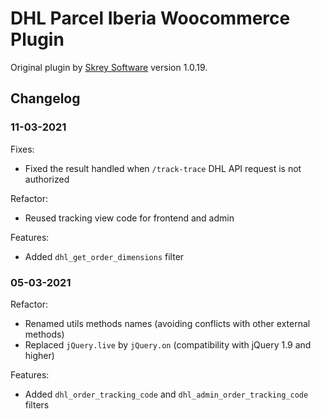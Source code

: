 # DHL Parcel Iberia Woocommerce Plugin

Original plugin by [Skrey Software](www.skrey-software.com) version 1.0.19.

## Changelog
### 11-03-2021

Fixes:

* Fixed the result handled when `/track-trace` DHL API request is not authorized

Refactor:

* Reused tracking view code for frontend and admin

Features:

* Added `dhl_get_order_dimensions` filter

### 05-03-2021

Refactor:

* Renamed utils methods names (avoiding conflicts with other external methods)
* Replaced `jQuery.live` by `jQuery.on` (compatibility with jQuery 1.9 and higher)

Features:

* Added `dhl_order_tracking_code` and `dhl_admin_order_tracking_code` filters
